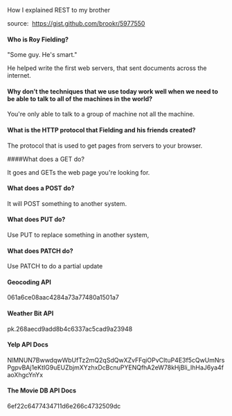 How I explained REST to my brother

source:  https://gist.github.com/brookr/5977550

#### Who is Roy Fielding?

"Some guy. He's smart."

He helped write the first web servers, that sent documents across the internet.

#### Why don’t the techniques that we use today work well when we need to be able to talk to all of the machines in the world?

You're only able to talk to a group of machine not all the machine.

#### What is the HTTP protocol that Fielding and his friends created?

The protocol that is used to get pages from servers to your browser.

####What does a GET do?

It goes and GETs the web page you're looking for.

#### What does a POST do?

It will POST something to another system.

#### What does PUT do?

Use PUT to replace something in another system,

#### What does PATCH do?

Use PATCH to do a partial update

#### Geocoding API
061a6ce08aac4284a73a77480a1501a7

#### Weather Bit API

pk.268aecd9add8b4c6337ac5cad9a23948

#### Yelp API Docs

NlMNUN7BwwdqwWbUfTz2mQ2qSdQwXZvFFqiOPvCItuP4E3f5cQwUmNrsPgpvBAj1eKtIG9uEUZbjmXYzhxDcBcnuPYENQfhA2eW78kHjBli_IhHaJ6ya4faoXhgcYnYx

#### The Movie DB API Docs

6ef22c6477434711d6e266c4732509dc
